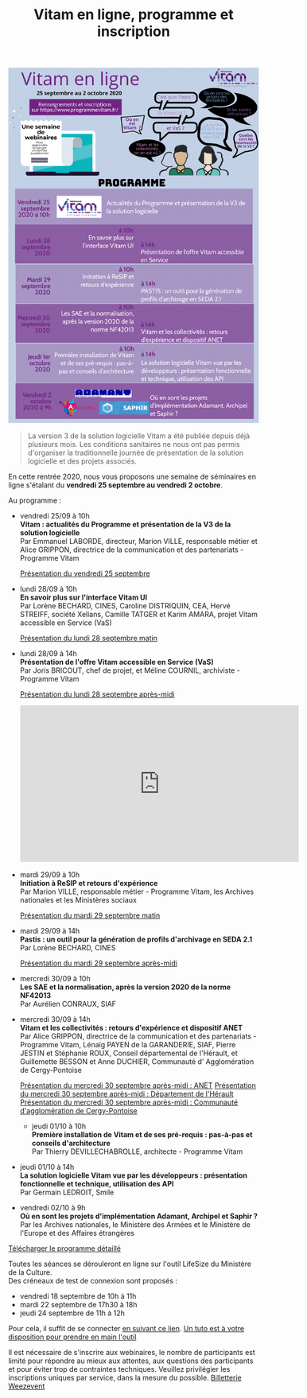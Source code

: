 ﻿---
layout: post
title: Vitam en ligne, programme et inscription
---

![Logos](/public/images/evenement-v3-programme.png)

> La version 3 de la solution logicielle Vitam a été publiée depuis déjà plusieurs mois. Les conditions sanitaires ne nous ont pas permis d'organiser la traditionnelle journée de présentation de la solution logicielle et des projets associés.

En cette rentrée 2020, nous vous proposons une semaine de séminaires en ligne s'étalant du **vendredi 25 septembre au vendredi 2 octobre**.

Au programme :
- vendredi 25/09 à 10h  
   **Vitam : actualités du Programme et présentation de la V3 de la solution logicielle**  
   Par Emmanuel LABORDE, directeur, Marion VILLE, responsable métier et Alice GRIPPON, directrice de la communication et des partenariats - Programme Vitam
  
  [Présentation du vendredi 25 septembre](/ressources/RefCourant/20200925_Vitamenligne_presentation_v2.1.pdf)

- lundi 28/09 à 10h  
   **En savoir plus sur l'interface Vitam UI**  
   Par Lorène BECHARD, CINES, Caroline DISTRIQUIN, CEA, Hervé STREIFF, société Xelians, Camille TATGER et Karim AMARA, projet Vitam accessible en Service (VaS)

  [Présentation du lundi 28 septembre matin](/ressources/RefCourant/20200928_Vitamenligne_VITAM_UI.pdf)

  
- lundi 28/09 à 14h  
   **Présentation de l'offre Vitam accessible en Service (VaS)**  
   Par Joris BRICOUT, chef de projet, et Méline COURNIL, archiviste - Programme Vitam

    [Présentation du lundi 28 septembre après-midi](/ressources/RefCourant/20200928_Vitamenligne_VaS.pdf)
	<iframe width="560" height="315" src="https://www.youtube.com/embed/JVQ670VKzu0" frameborder="0" allow="accelerometer; autoplay; clipboard-write; encrypted-media; gyroscope; picture-in-picture" allowfullscreen></iframe>
   
- mardi 29/09 à 10h  
   **Initiation à ReSIP et retours d'expérience**  
   Par Marion VILLE, responsable métier - Programme Vitam, les Archives nationales et les Ministères sociaux

   [Présentation du mardi 29 septembre matin](/ressources/RefCourant/20200929_Vitamenligne_resip.pdf)
   
- mardi 29/09 à 14h  
   **Pastis : un outil pour la génération de profils d'archivage en SEDA 2.1**  
   Par Lorène BECHARD, CINES
   
   [Présentation du mardi 29 septembre après-midi](/ressources/RefCourant/20200929_Vitamenligne_pastis.pdf)

- mercredi 30/09 à 10h  
   **Les SAE et la normalisation, après la version 2020 de la norme NF42013**  
   Par Aurélien CONRAUX, SIAF

- mercredi 30/09 à 14h  
   **Vitam et les collectivités : retours d'expérience et dispositif ANET**  
   Par Alice GRIPPON, directrice de la communication et des partenariats - Programme Vitam, Lénaïg PAYEN de la GARANDERIE, SIAF, Pierre JESTIN et Stéphanie ROUX, Conseil départemental de l'Hérault, et Guillemette BESSON et Anne DUCHIER, Communauté d’ Agglomération de Cergy-Pontoise
   
   [Présentation du mercredi 30 septembre après-midi : ANET](/ressources/RefCourant/20200930_Vitamenligne_ANET.pdf)
   [Présentation du mercredi 30 septembre après-midi : Département de l'Hérault](/ressources/RefCourant/20200930_Vitamenligne_CD34.pdf)
   [Présentation du mercredi 30 septembre après-midi : Communauté d'agglomération de Cergy-Pontoise](/ressources/RefCourant/20200930_Vitamenligne_CergyPontoise.pdf)

   - jeudi 01/10 à 10h  
   **Première installation de Vitam et de ses pré-requis : pas-à-pas et conseils d'architecture**  
   Par Thierry DEVILLECHABROLLE, architecte - Programme Vitam

- jeudi 01/10 à 14h  
   **La solution logicielle Vitam vue par les développeurs : présentation fonctionnelle et technique, utilisation des API**  
   Par Germain LEDROIT, Smile

- vendredi 02/10 à 9h  
   **Où en sont les projets d'implémentation Adamant, Archipel et Saphir ?**  
   Par les Archives nationales, le Ministère des Armées et le Ministère de l'Europe et des Affaires étrangères

[Télécharger le programme détaillé](/ressources/RefCourant/evenement-v3-programme_detaille.pdf)

Toutes les séances se dérouleront en ligne sur l'outil LifeSize du Ministère de la Culture.  
Des créneaux de test de connexion sont proposés :
- vendredi 18 septembre de 10h à 11h
- mardi 22 septembre de 17h30 à 18h
- jeudi 24 septembre de 11h à 12h

Pour cela, il suffit de se connecter [en suivant ce lien](https://call.lifesizecloud.com/2284288).
[Un tuto est à votre disposition pour prendre en main l'outil](/ressources/RefCourant/Lifesize_tuto.pdf)

Il est nécessaire de s'inscrire aux webinaires, le nombre de participants est limité pour répondre au mieux aux attentes, aux questions des participants et pour éviter trop de contraintes techniques.
Veuillez privilégier les inscriptions uniques par service, dans la mesure du possible.
<a title="Logiciel billetterie en ligne" href="https://weezevent.com/?c=sys_widget" class="weezevent-widget-integration" target="_blank" data-src="https://widget.weezevent.com/ticket/E637763/?id_evenement=637763&lg_billetterie=1&code=19184&width_auto=1&color_primary=00AEEF" data-width="650" data-height="600" data-id="637763" data-resize="1" data-width_auto="1" data-noscroll="0" data-nopb="0" data-type="neo">Billetterie Weezevent</a><script type="text/javascript" src="https://widget.weezevent.com/weez.js"></script>
